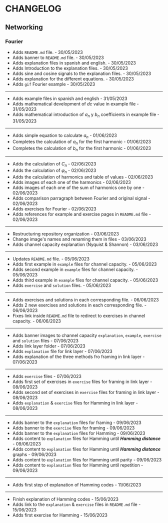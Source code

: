 # CHANGELOG 

## Networking 

### Fourier 

- Adds `README.md` file. - 30/05/2023
- Adds banner to `README.md` file. - 30/05/2023
- Adds explanation files in spanish and english. - 30/05/2023
- Adds Introduction to the explanation files. - 30/05/2023
- Adds sine and cosine signals to the explanation files. - 30/05/2023
- Adds explanation for the different equations. - 30/05/2023
- Adds `gif` Fourier example - 30/05/2023
---
- Adds example files in spanish and english - 31/05/2023
- Adds mathematical development of *dc* value in example file - 31/05/2023
- Adds mathematical introduction of $a_n$ y $b_n$ coefficients in example file - 31/05/2023
---
- Adds simple equation to calculate $a_n$ - 01/06/2023
- Completes the calculation of $a_n$ for the first harmonic - 01/06/2023
- Completes the calculation of $b_n$ for the first harmonic - 01/06/2023
---
- Adds the calculation of $C_n$ - 02/06/2023
- Adds the calculation of $\varphi_n$ - 02/06/2023
- Adds the calculation of harmonics and table of values - 02/06/2023
- Adds images of each one of the harmonics - 02/06/2023
- Adds images of each one of the sum of harmonics one by one - 02/06/2023
- Adds comparison parragraph between Fourier and original signal - 02/06/2023
- Adds exercises for Fourier - 02/06/2023
- Adds references for example and exercise pages in `README.md` file - 02/06/2023
---
- Restructuring repository organization - 03/06/2023
- Change image's names and renaming them in files - 03/06/2023
- Adds channel capacity explanation (Nyquist & Shannon) - 03/06/2023
---
- Updates `README.md` file. - 05/06/2023
- Adds first example in `example` files for channel capacity. - 05/06/2023
- Adds second example in `example` files for channel capacity. - 05/06/2023
- Adds third example in `example` files for channel capacity. - 05/06/2023
- Adds `exercise` and `solution` files. - 05/06/2023
---
- Adds exercises and solutions in each corresponding file. - 06/06/2023
- Adds 2 new exercises and solutions in each corresponding file. - 06/06/2023
- Fixes link inside `README.md` file to redirect to exercises in channel capacity. - 06/06/2023
---
- Adds banner images to channel capacity `explanation`, `example`, `exercise` and `solution` files - 07/06/2023
- Adds link layer folder - 07/06/2023
- Adds `explanation` file for link layer - 07/06/2023
- Adds explanation of the three methods fro framing in link layer - 07/06/2023
---
- Adds `exercise` files - 07/06/2023
- Adds first set of exercises in `exercise` files for framing in link layer - 08/06/2023
- Adds second set of exercises in `exercise` files for framing in link layer - 08/06/2023
- Adds `explanation` & `exercise` files for Hamming in link layer - 08/06/2023
---
- Adds banner to the `explanation` files for framing - 09/06/2023
- Adds banner to the `exercise` files for framing - 09/06/2023
- Adds banner to the `explanation` files for Hamming - 09/06/2023
- Adds content to `explanation` files for Hamming until ***Hamming distance*** - 09/06/2023
- Adds content to `explanation` files for Hamming until ***Hamming distance*** graphs - 09/06/2023
- Adds content to `explanation` files for Hamming until parity - 09/06/2023
- Adds content to `explanation` files for Hamming until repetition - 09/06/2023
---
- Adds first step of explanation of Hamming codes - 11/06/2023
---
- Finish explanation of Hamming codes - 15/06/2023 
- Adds link to the `explanation` & `exercise` files in `README.md` file - 15/06/2023 
- Adds first exercise for Hamming - 15/06/2023